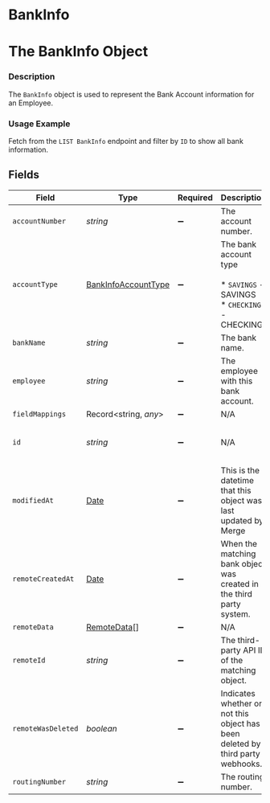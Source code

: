 # BankInfo

# The BankInfo Object
### Description
The `BankInfo` object is used to represent the Bank Account information for an Employee.

### Usage Example
Fetch from the `LIST BankInfo` endpoint and filter by `ID` to show all bank information.


## Fields

| Field                                                                                         | Type                                                                                          | Required                                                                                      | Description                                                                                   | Example                                                                                       |
| --------------------------------------------------------------------------------------------- | --------------------------------------------------------------------------------------------- | --------------------------------------------------------------------------------------------- | --------------------------------------------------------------------------------------------- | --------------------------------------------------------------------------------------------- |
| `accountNumber`                                                                               | *string*                                                                                      | :heavy_minus_sign:                                                                            | The account number.                                                                           | 439291590                                                                                     |
| `accountType`                                                                                 | [BankInfoAccountType](../../models/shared/bankinfoaccounttype.md)                             | :heavy_minus_sign:                                                                            | The bank account type<br/><br/>* `SAVINGS` - SAVINGS<br/>* `CHECKING` - CHECKING              | CHECKING                                                                                      |
| `bankName`                                                                                    | *string*                                                                                      | :heavy_minus_sign:                                                                            | The bank name.                                                                                | Chase                                                                                         |
| `employee`                                                                                    | *string*                                                                                      | :heavy_minus_sign:                                                                            | The employee with this bank account.                                                          | a3617eb4-dfe3-426f-921e-a65fc1661e10                                                          |
| `fieldMappings`                                                                               | Record<string, *any*>                                                                         | :heavy_minus_sign:                                                                            | N/A                                                                                           | [object Object]                                                                               |
| `id`                                                                                          | *string*                                                                                      | :heavy_minus_sign:                                                                            | N/A                                                                                           | fd1e0fb5-8f92-4ec9-9f32-179cf732867d                                                          |
| `modifiedAt`                                                                                  | [Date](https://developer.mozilla.org/en-US/docs/Web/JavaScript/Reference/Global_Objects/Date) | :heavy_minus_sign:                                                                            | This is the datetime that this object was last updated by Merge                               | 2021-10-16T00:00:00Z                                                                          |
| `remoteCreatedAt`                                                                             | [Date](https://developer.mozilla.org/en-US/docs/Web/JavaScript/Reference/Global_Objects/Date) | :heavy_minus_sign:                                                                            | When the matching bank object was created in the third party system.                          | 2021-12-06T10:11:26Z                                                                          |
| `remoteData`                                                                                  | [RemoteData](../../models/shared/remotedata.md)[]                                             | :heavy_minus_sign:                                                                            | N/A                                                                                           | [object Object]                                                                               |
| `remoteId`                                                                                    | *string*                                                                                      | :heavy_minus_sign:                                                                            | The third-party API ID of the matching object.                                                | 123234                                                                                        |
| `remoteWasDeleted`                                                                            | *boolean*                                                                                     | :heavy_minus_sign:                                                                            | Indicates whether or not this object has been deleted by third party webhooks.                |                                                                                               |
| `routingNumber`                                                                               | *string*                                                                                      | :heavy_minus_sign:                                                                            | The routing number.                                                                           | 089690059                                                                                     |